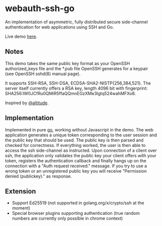 # webauth-ssh-go
An implementation of asymmetric, fully distributed secure side-channel authentication for web applications using SSH and Go.

Live demo [here](https://demo.devhub.club/).

## Notes

This demo takes the same public key format as your OpenSSH authorized_keys file
and the *.pub file OpenSSH generates for a keypair (see OpenSSH sshd(8) manual page).

It supports SSH-RSA, SSH-DSA, ECDSA-SHA2-NISTP{256,384,521}.
The server itself currently offers a RSA key, length 4096 bit with fingerprint:
SHA256:IW0JCfRu0QMiR5ffaQQmnEGzXMe3lgtq524wahMFXo8.

Inspired by [@altitude](https://github.com/altitude/login-with-ssh/).

## Implementation
Implemented in pure [go](http://golang.org), working without Javascript in the demo.
The web application generates a unique token corresponding to the user session and the public key that should be used.
The public key is then parsed and checked for correctness.
If everything worked, the user is then able to access the ssh side-channel as instructed.
Upon connection of a client over ssh, the application only validates the public key your client offers with your token, registers the authentication callback and finally hangs up on the connection with a "Auth request received." message.
If you try to use a wrong token or an unregistered public key you will receive "Permission denied (publickey)." as response.

## Extension
- Support Ed25519 (not supported in golang.org/x/crypto/ssh at the moment)
- Special browser plugins supporting authentication (true random numbers are currently only possible in chrome context)
